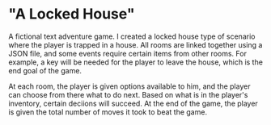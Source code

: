 # "A Locked House"
A fictional text adventure game. I created a locked house type of scenario where the player is trapped in a house. All rooms are linked together using a JSON file, and some events require certain items from other rooms. For example, a key will be needed for the player to leave the house, which is the end goal of the game. 


At each room, the player is given options available to him, and the player can choose from there what to do next. Based on what is in the player's inventory, certain deciions will succeed. At the end of the game, the player is given the total number of moves it took to beat the game.

